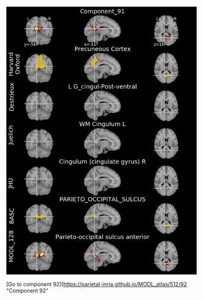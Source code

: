 


![91](preliminary/91.jpg "Component 91")

[Go to component 92](https://parietal-inria.github.io/MODL_atlas/512/92 "Component 92"